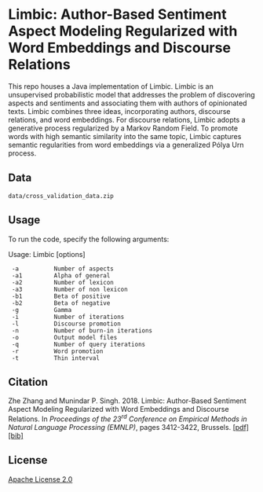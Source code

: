 # Limbic: Author-Based Sentiment Aspect Modeling Regularized with Word Embeddings and Discourse Relations

This repo houses a Java implementation of Limbic. Limbic is an unsupervised probabilistic model that addresses the
problem of discovering aspects and sentiments and associating them with authors
of opinionated texts. Limbic combines three ideas, incorporating authors,
discourse relations, and word embeddings. For discourse relations, Limbic
adopts a generative process regularized by a Markov Random Field. To promote
words with high semantic similarity into the same topic, Limbic captures
semantic regularities from word embeddings via a generalized Pólya Urn
process.

## Data

```
data/cross_validation_data.zip
```

## Usage

To run the code, specify the following arguments:

Usage: Limbic [options]
```
 -a          Number of aspects
 -a1         Alpha of general
 -a2         Number of lexicon
 -a3         Number of non lexicon
 -b1         Beta of positive
 -b2         Beta of negative
 -g          Gamma
 -i          Number of iterations
 -l          Discourse promotion
 -n          Number of burn-in iterations
 -o          Output model files
 -q          Number of query iterations
 -r          Word promotion
 -t          Thin interval
```

## Citation

Zhe Zhang and Munindar P. Singh. 2018. Limbic: Author-Based Sentiment Aspect Modeling Regularized with Word Embeddings and Discourse Relations.  In <i> Proceedings of the 23<sup>rd</sup> Conference on Empirical Methods in Natural Language Processing (EMNLP)</i>, pages 3412-3422, Brussels. [[pdf]](http://aclweb.org/anthology/D18-1378) [[bib]](https://research.csc.ncsu.edu/mas/code/limbic/Limbic.bib)

## License

[Apache License 2.0](LICENSE)
